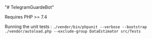"# TelegramGuardeBot" 

Requires PHP >= 7.4

Running the unit tests :
`./vendor/bin/phpunit --verbose --bootstrap ./vendor/autoload.php --exclude-group DataEstimator src/Tests`
